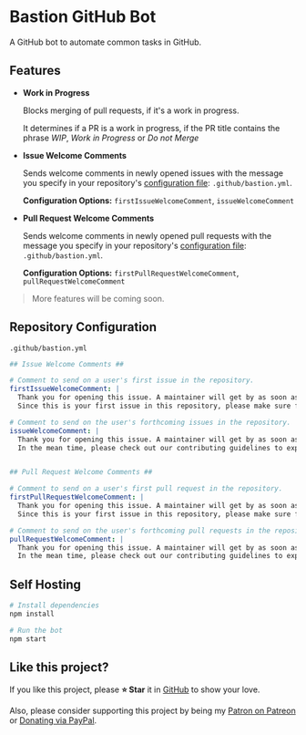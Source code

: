 # Bastion GitHub Bot

A GitHub bot to automate common tasks in GitHub.

## Features
- **Work in Progress**  

  Blocks merging of pull requests, if it's a work in progress.  

  It determines if a PR is a work in progress, if the PR title contains the
  phrase *WIP*, *Work in Progress* or *Do not Merge*

- **Issue Welcome Comments**  

  Sends welcome comments in newly opened issues with the message you specify in
  your repository's [configuration file]: `.github/bastion.yml`.  

  **Configuration Options:** `firstIssueWelcomeComment`, `issueWelcomeComment`

- **Pull Request Welcome Comments**  

  Sends welcome comments in newly opened pull requests with the message you
  specify in your repository's [configuration file]: `.github/bastion.yml`.  

  **Configuration Options:** `firstPullRequestWelcomeComment`, `pullRequestWelcomeComment`

> More features will be coming soon.

## Repository Configuration
`.github/bastion.yml`
```yml
## Issue Welcome Comments ##

# Comment to send on a user's first issue in the repository.
firstIssueWelcomeComment: |
  Thank you for opening this issue. A maintainer will get by as soon as possible to address this issue.
  Since this is your first issue in this repository, please make sure follow the issue template and provide as much detail as possible.

# Comment to send on the user's forthcoming issues in the repository.
issueWelcomeComment: |
  Thank you for opening this issue. A maintainer will get by as soon as possible to address this issue.
  In the mean time, please check out our contributing guidelines to explore other ways you can get involved.


## Pull Request Welcome Comments ##

# Comment to send on a user's first pull request in the repository.
firstPullRequestWelcomeComment: |
  Thank you for opening this issue. A maintainer will get by as soon as possible to address this issue.
  Since this is your first issue in this repository, please make sure follow the issue template and provide as much detail as possible.

# Comment to send on the user's forthcoming pull requests in the repository.
pullRequestWelcomeComment: |
  Thank you for opening this issue. A maintainer will get by as soon as possible to address this issue.
  In the mean time, please check out our contributing guidelines to explore other ways you can get involved.
```

## Self Hosting

```sh
# Install dependencies
npm install

# Run the bot
npm start
```

## Like this project?

If you like this project, please **⭐ Star** it in [GitHub](https://github.com/TheBastionBot/Bastion-GitHub-Bot)
to show your love.

Also, please consider supporting this project by being my
[Patron on Patreon](https://patreon.com/bastionbot) or [Donating via PayPal](https://paypal.me/snkrsnkampa).

<!-- Links -->
[configuration file]: #Repository-Configuration
